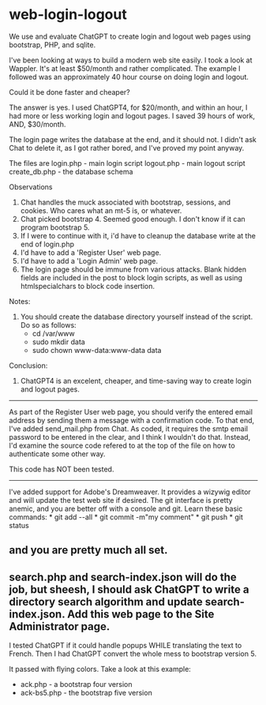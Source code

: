 # web-login-logout
We use and evaluate ChatGPT to create login and logout web pages using bootstrap, PHP, and sqlite.


I've been looking at ways to build a modern web site easily. I took a look at Wappler. It's at least $50/month
and rather complicated. The example I followed was an approximately 40 hour course on doing login and logout.

Could it be done faster and cheaper?

The answer is yes. I used ChatGPT4, for $20/month, and within an hour, I had more or less working login and
logout pages. I saved 39 hours of work, AND, $30/month.

The login page writes the database at the end, and it should not. I didn't ask Chat to delete it, as I got rather bored, and I've proved my point anyway.

The files are
  login.php - main login script
  logout.php - main logout script
  create_db.php - the database schema

Observations
1. Chat handles the muck associated with bootstrap, sessions, and cookies. Who cares what an mt-5 is, or whatever.
2. Chat picked bootstrap 4. Seemed good enough. I don't know if it can program bootstrap 5.
3. If I were to continue with it, i'd have to cleanup the database write at the end of login.php
4. I'd have to add a 'Register User' web page. 
5. I'd have to add a 'Login Admin' web page.
6. The login page should be immune from various attacks. Blank hidden fields are included in the
   post to block login scripts, as well as using htmlspecialchars to block code insertion. 

Notes:
1. You should create the database directory yourself instead of the script. Do so as follows:
     * cd /var/www
     * sudo mkdir data
     * sudo chown www-data:www-data data

Conclusion:
1. ChatGPT4 is an excelent, cheaper, and time-saving way to create login and logout pages.

---
As part of the Register User web page, you should verify the entered email address by sending
them a message with a confirmation code. To that end, I've added send_mail.php from Chat.
As coded, it requires the smtp email password to be entered in the clear, and I think I wouldn't do that.
Instead, I'd examine the source code refered to at the top of the file on how to authenticate
some other way.

This code has NOT been tested.

---
I've added support for Adobe's Dreamweaver. It provides a wizywig editor and will update the test web site if
desired. The git interface is pretty anemic, and you are better off with a console and git. Learn these
basic commands:
      * git add --all
      * git commit -m"my comment"
      * git push
      * git status

and you are pretty much all set.
---
search.php and search-index.json will do the job, but sheesh, I should ask ChatGPT to write a directory
search algorithm and update search-index.json. Add this web page to the Site Administrator page.
---
I tested ChatGPT if it could handle popups WHILE translating the text to French. Then I had ChatGPT
convert the whole mess to bootstrap version 5. 

It passed with flying colors. Take a look at this example:

  * ack.php - a bootstrap four version
  * ack-bs5.php - the bootstrap five version

